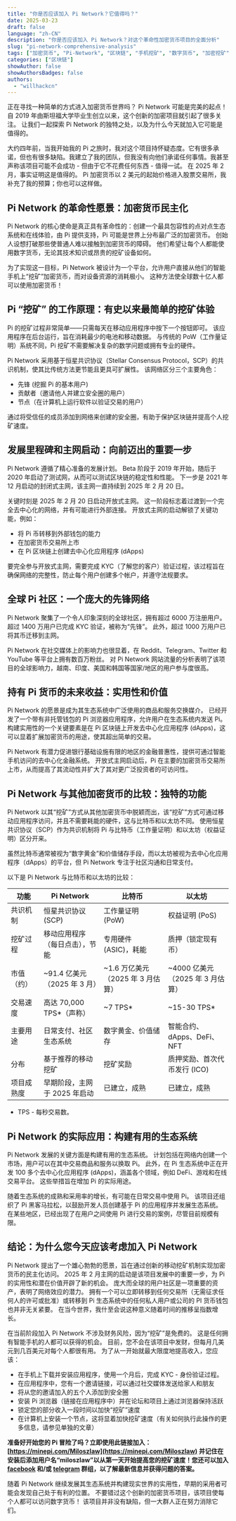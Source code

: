 ```yaml
---
title: "你是否应该加入 Pi Network？它值得吗？"
date: 2025-03-23
draft: false
language: "zh-CN"
description: "你是否应该加入 Pi Network？对这个革命性加密货币项目的全面分析"
slug: "pi-network-comprehensive-analysis"
tags: ["加密货币", "Pi-Network", "区块链", "手机挖矿", "数字货币", "加密挖矿", "去中心化金融 (DeFi)"]
categories: ["区块链"]
showAuthor: false
showAuthorsBadges: false
authors:
  - "willhackcn"
---
```


正在寻找一种简单的方式进入加密货币世界吗？ Pi Network 可能是完美的起点！自 2019 年由斯坦福大学毕业生创立以来，这个创新的加密项目就引起了很多关注。 让我们一起探索 Pi Network 的独特之处，以及为什么今天就加入它可能是值得的。

大约四年前，当我开始我的 Pi 之旅时，我对这个项目持怀疑态度。它有很多承诺，但也有很多缺陷。我建立了我的团队，但我没有向他们承诺任何事情。我甚至声称该项目可能不会成功 - 但由于它不花费任何东西 - 值得一试。
在 2025 年 2 月，事实证明这是值得的。 Pi 加密货币以 2 美元的起始价格进入股票交易所，我补充了我的预算；你也可以这样做。

## Pi Network 的革命性愿景：加密货币民主化

Pi Network 的核心使命是真正具有革命性的：创建一个最具包容性的点对点生态系统和在线体验，由 Pi 提供支持，Pi 可能是世界上分布最广泛的加密货币。 创始人设想打破那些使普通人难以接触到加密货币的障碍。 他们希望让每个人都能使用数字货币，无论其技术知识或昂贵的挖矿设备如何。

为了实现这一目标，Pi Network 被设计为一个平台，允许用户直接从他们的智能手机上“挖矿”加密货币，而对设备资源的消耗极小。 这种方法使全球数十亿人都可以使用加密货币！

## Pi “挖矿” 的工作原理：有史以来最简单的挖矿体验

Pi 的挖矿过程非常简单——只需每天在移动应用程序中按下一个按钮即可。 该应用程序在后台运行，旨在消耗最少的电池和移动数据。 与传统的 PoW（工作量证明）系统不同，Pi 挖矿不需要解决复杂的数学问题或拥有专业的硬件。

Pi Network 采用基于恒星共识协议（Stellar Consensus Protocol，SCP）的共识机制，使其比传统方法更节能且更具可扩展性。 该网络区分三个主要角色：
- 先锋 (挖掘 Pi 的基本用户)
- 贡献者（邀请他人并建立安全圈的用户）
- 节点（在计算机上运行软件以验证交易的用户）

通过将受信任的成员添加到网络来创建的安全圈，有助于保护区块链并提高个人挖矿速度。

## 发展里程碑和主网启动：向前迈出的重要一步

Pi Network 遵循了精心准备的发展计划。 Beta 阶段于 2019 年开始，随后于 2020 年启动了测试网，从而可以测试区块链的稳定性和性能。 下一步是 2021 年 12 月启动的封闭式主网，该主网一直持续到 2025 年 2 月 20 日。

关键时刻是 2025 年 2 月 20 日启动开放式主网。 这一阶段标志着过渡到一个完全去中心化的网络，并有可能进行外部连接。 开放式主网的启动解锁了关键功能，例如：
- 将 Pi 币转移到外部钱包的能力
- 在加密货币交易所上市
- 在 Pi 区块链上创建去中心化应用程序 (dApps)

要完全参与开放式主网，需要完成 KYC（了解您的客户）验证过程，该过程旨在确保网络的完整性，防止每个用户创建多个帐户，并遵守法规要求。

## 全球 Pi 社区：一个庞大的先锋网络

Pi Network 聚集了一个令人印象深刻的全球社区，拥有超过 6000 万注册用户。 超过 1400 万用户已完成 KYC 验证，被称为“先锋”。 此外，超过 1000 万用户已将其币迁移到主网。

Pi Network 在社交媒体上的影响力也很显着，在 Reddit、Telegram、Twitter 和 YouTube 等平台上拥有数百万粉丝。 对 Pi Network 网站流量的分析表明了该项目的全球影响力，越南、印度、美国和韩国等国家/地区的用户参与度很高。

## 持有 Pi 货币的未来收益：实用性和价值

Pi Network 的愿景是成为其生态系统中广泛使用的商品和服务交换媒介。 已经开发了一个带有非托管钱包的 Pi 浏览器应用程序，允许用户在生态系统内发送 Pi。 构建实用性的一个关键要素是在 Pi 区块链上开发去中心化应用程序 (dApps)，这可以显着扩展加密货币的用途，使其超出简单的交易。

Pi Network 有潜力促进银行基础设施有限的地区的金融普惠性，提供可通过智能手机访问的去中心化金融系统。 开放式主网启动后，Pi 在主要的加密货币交易所上市，从而提高了其流动性并扩大了其对更广泛投资者的可访问性。

## Pi Network 与其他加密货币的比较：独特的功能

Pi Network 以其“挖矿”方式从其他加密货币中脱颖而出，该“挖矿”方式可通过移动应用程序访问，并且不需要耗能的硬件，这与比特币和以太坊不同。 使用恒星共识协议（SCP）作为共识机制将 Pi 与比特币（工作量证明）和以太坊（权益证明）区分开来。

虽然比特币通常被视为“数字黄金”和价值储存手段，而以太坊被视为去中心化应用程序（dApps）的平台，但 Pi Network 专注于社区沟通和日常支付。

以下是 Pi Network 与比特币和以太坊的比较：

| 功能 | Pi Network | 比特币 | 以太坊 |
|---------|------------|---------|----------|
| 共识机制 | 恒星共识协议 (SCP) | 工作量证明 (PoW) | 权益证明 (PoS) |
| 挖矿过程 | 移动应用程序（每日点击），节能 | 专用硬件 (ASIC)，耗能 | 质押（锁定现有币） |
| 市值（约） | ~91.4 亿美元（2025 年 3 月） | ~1.6 万亿美元（2025 年 3 月估算） | ~4000 亿美元（2025 年 3 月估算） |
| 交易速度 | 高达 70,000 TPS*（声称） | ~7 TPS* | ~15-30 TPS* |
| 主要用途 | 日常支付、社区生态系统 | 数字黄金、价值储存 | 智能合约、dApps、DeFi、NFT |
| 分布 | 基于推荐的移动挖矿 | 挖矿奖励 | 质押奖励、首次代币发行 (ICO) |
| 项目成熟度 | 早期阶段，主网于 2025 年启动 | 已建立，成熟 | 已建立，成熟 |
* TPS - 每秒交易数。

## Pi Network 的实际应用：构建有用的生态系统

Pi Network 发展的关键方面是构建有用的生态系统。 计划包括在网络内创建一个市场，用户可以在其中交易商品和服务以换取 Pi。 此外，在 Pi 生态系统中正在开发 100 多个去中心化应用程序 (dApps)，涵盖各个领域，例如 DeFi、游戏和在线交易平台。 这些举措旨在增加 Pi 的实际用途。

随着生态系统的成熟和采用率的增长，有可能在日常交易中使用 Pi。 该项目还组织了 Pi 黑客马拉松，以鼓励开发人员创建基于 Pi 的应用程序并发展生态系统。 在某些地区，已经出现了在用户之间使用 Pi 进行交易的案例，尽管目前规模有限。

## 结论：为什么您今天应该考虑加入 Pi Network

Pi Network 提出了一个雄心勃勃的愿景，旨在通过创新的移动挖矿机制实现加密货币的民主化访问。 2025 年 2 月主网的启动是该项目发展中的重要一步，为 Pi 的实用性和潜在价值开辟了新的机会。 庞大而全球的用户社区是一项重要的资产，表明了网络效应的潜力。
拥有一个可以立即转移到任何交易所（无需征求任何人的许可或批准）或转移到 Pi 生态系统中的任何私人用户或公司的 PI 货币钱包也并非无关紧要。 在当今世界，我什至会说这种意义随着时间的推移呈指数增长。

在当前阶段加入 Pi Network 不涉及财务风险，因为“挖矿”是免费的。 这是任何拥有智能手机的人都可以获得的机会。
目前，您不会在该项目中发财，但每月几美元到几百美元对每个人都很有用。
为了从一开始就最大限度地提高收入，您应该：
- 在手机上下载并安装应用程序，使用一个月后，完成 KYC - 身份验证过程。
- 在应用程序中，您有一个邀请链接，可以通过社交媒体发送给家人和朋友
- 将从您的邀请加入的五个人添加到安全圈
- 安装 Pi 浏览器（链接在应用程序中）并在论坛和项目上通过浏览器保持活跃
- 锁定您的部分收入一段时间以加快“挖矿”速度
- 在计算机上安装一个节点，这将显着加快挖矿速度（有关如何执行此操作的更多信息，请参见单独的文章）

**准备好开始您的 Pi 冒险了吗？立即使用此链接加入：[https://minepi.com/Miloszlaw](https://minepi.com/Miloszlaw) 并记住在安装后添加用户名“miloszlaw”以从第一天开始提高您的挖矿速度！您还可以加入 [facebook](https://fb.me/g/4BVoAPanh/edzyT2wa) 和/或 [telegram](https://t.me/+j9jjNq8k3LU0NTg1) 群组，以了解最新信息并获得问题的答案。**

随着 Pi Network 继续发展其生态系统并构建现实世界的实用性，早期的采用者可能会发现自己处于有利的位置。 不要错过这个创新的加密货币项目，该项目使每个人都可以访问数字货币！ 该项目并非没有缺陷，但一大群人正在努力消除它们。
